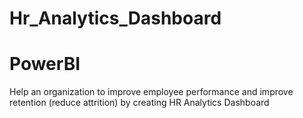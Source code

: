 # Hr_Analytics_Dashboard
# PowerBI
Help an organization to improve employee performance and improve retention (reduce attrition) by creating HR Analytics Dashboard
